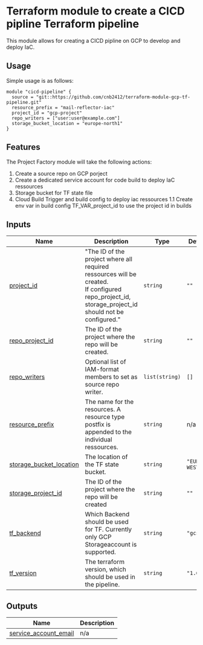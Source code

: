 # Terraform module to create a CICD pipline Terraform pipeline

This module allows for creating a CICD pipline on GCP to develop and deploy
IaC.

## Usage

Simple usage is as follows:

```hcl
module "cicd-pipeline" {
  source = "git::https://github.com/cnb2412/terraform-module-gcp-tf-pipeline.git"
  resource_prefix = "mail-reflector-iac"
  project_id = "gcp-project"
  repo_writers = ["user:user@example.com"]
  storage_bucket_location = "europe-north1"
}
```

## Features

The Project Factory module will take the following actions:

1. Create a source repo on GCP porject
1. Create a dedicated service account for code build to deploy IaC ressources
1. Storage bucket for TF state file
1. Cloud Build Trigger and build config to deploy iac ressources
1.1 Create env var in build config TF_VAR_project_id to use the project id in builds


<!-- BEGIN_TF_DOCS -->
## Inputs

| Name | Description | Type | Default | Required |
|------|-------------|------|---------|:--------:|
| <a name="input_project_id"></a> [project\_id](#input\_project\_id) | "The ID of the project where all required ressources will be created. <br>    If configured repo\_project\_id, storage\_project\_id should not be configured." | `string` | `""` | no |
| <a name="input_repo_project_id"></a> [repo\_project\_id](#input\_repo\_project\_id) | The ID of the project where the repo will be created. | `string` | `""` | no |
| <a name="input_repo_writers"></a> [repo\_writers](#input\_repo\_writers) | Optional list of IAM-format members to set as source repo writer. | `list(string)` | `[]` | no |
| <a name="input_resource_prefix"></a> [resource\_prefix](#input\_resource\_prefix) | The name for the resources. A resource type postfix is appended to the individual ressources. | `string` | n/a | yes |
| <a name="input_storage_bucket_location"></a> [storage\_bucket\_location](#input\_storage\_bucket\_location) | The location of the TF state bucket. | `string` | `"EUROPE-WEST3"` | no |
| <a name="input_storage_project_id"></a> [storage\_project\_id](#input\_storage\_project\_id) | The ID of the project where the repo will be created | `string` | `""` | no |
| <a name="input_tf_backend"></a> [tf\_backend](#input\_tf\_backend) | Which Backend should be used for TF. Currently only GCP Storageaccount is supported. | `string` | `"gcs"` | no |
| <a name="input_tf_version"></a> [tf\_version](#input\_tf\_version) | The terraform version, which should be used in the pipeline. | `string` | `"1.6.2"` | no |

## Outputs

| Name | Description |
|------|-------------|
| <a name="output_service_account_email"></a> [service\_account\_email](#output\_service\_account\_email) | n/a |
<!-- END_TF_DOCS -->